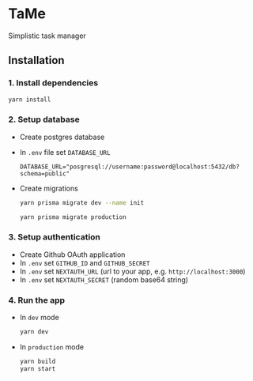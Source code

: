 # TaMe

Simplistic task manager

## Installation

### 1. Install dependencies

```bash
yarn install
```

### 2. Setup database

- Create postgres database
- In `.env` file set `DATABASE_URL`

  ```env
  DATABASE_URL="posgresql://username:password@localhost:5432/db?schema=public"
  ```

- Create migrations

  ```bash
  yarn prisma migrate dev --name init

  yarn prisma migrate production
  ```

### 3. Setup authentication

- Create Github OAuth application
- In `.env` set `GITHUB_ID` and `GITHUB_SECRET`
- In `.env` set `NEXTAUTH_URL` (url to your app, e.g. `http://localhost:3000`)
- In `.env` set `NEXTAUTH_SECRET` (random base64 string)

### 4. Run the app

- In `dev` mode

  ```bash
  yarn dev
  ```

- In `production` mode

  ```bash
  yarn build
  yarn start
  ```

